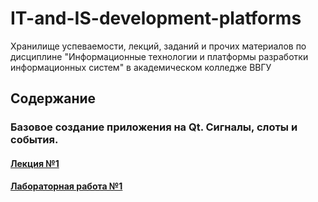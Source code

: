# IT-and-IS-development-platforms
Хранилище успеваемости, лекций, заданий и прочих материалов по дисциплине "Информационные технологии и платформы разработки информационных систем" в академическом колледже ВВГУ

## Содержание

### Базовое создание приложения на Qt. Сигналы, слоты и события.

#### [Лекция №1](lecs/lec1.md)
#### [Лабораторная работа №1](labs/lab1.md)